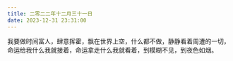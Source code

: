 ```yaml
---
title: 二零二二年十二月三十一日
date: 2023-12-31 23:31:00
---
```


我要做时间富人，肆意挥霍，飘在世界上空，什么都不做，静静看着周遭的一切，命运给我什么我就接着，命运拿走什么我就看着，到模糊不见，到夜色如烟。
